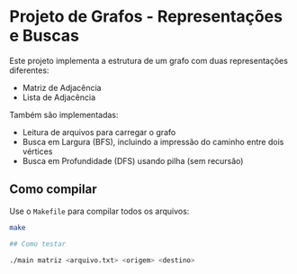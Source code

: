 # Projeto de Grafos - Representações e Buscas

Este projeto implementa a estrutura de um grafo com duas representações diferentes:

- Matriz de Adjacência
- Lista de Adjacência

Também são implementadas:

- Leitura de arquivos para carregar o grafo
- Busca em Largura (BFS), incluindo a impressão do caminho entre dois vértices
- Busca em Profundidade (DFS) usando pilha (sem recursão)

## Como compilar

Use o `Makefile` para compilar todos os arquivos:

```bash
make

## Como testar

./main matriz <arquivo.txt> <origem> <destino>
